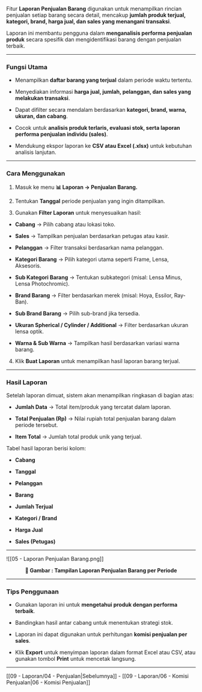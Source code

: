 Fitur **Laporan Penjualan Barang** digunakan untuk menampilkan rincian penjualan setiap barang secara detail, mencakup **jumlah produk terjual, kategori, brand, harga jual, dan sales yang menangani transaksi**.

Laporan ini membantu pengguna dalam **menganalisis performa penjualan produk** secara spesifik dan mengidentifikasi barang dengan penjualan terbaik.

  

---

  

###  Fungsi Utama

- Menampilkan **daftar barang yang terjual** dalam periode waktu tertentu.

- Menyediakan informasi **harga jual, jumlah, pelanggan, dan sales yang melakukan transaksi**.

- Dapat difilter secara mendalam berdasarkan **kategori, brand, warna, ukuran, dan cabang**.

- Cocok untuk **analisis produk terlaris, evaluasi stok, serta laporan performa penjualan individu (sales)**.

- Mendukung ekspor laporan ke **CSV atau Excel (.xlsx)** untuk kebutuhan analisis lanjutan.

  

---

  

###  Cara Menggunakan

1. Masuk ke menu **📊 Laporan → Penjualan Barang.**

2. Tentukan **Tanggal** periode penjualan yang ingin ditampilkan.

3. Gunakan **Filter Laporan** untuk menyesuaikan hasil:

- **Cabang** → Pilih cabang atau lokasi toko.

- **Sales** → Tampilkan penjualan berdasarkan petugas atau kasir.

- **Pelanggan** → Filter transaksi berdasarkan nama pelanggan.

- **Kategori Barang** → Pilih kategori utama seperti Frame, Lensa, Aksesoris.

- **Sub Kategori Barang** → Tentukan subkategori (misal: Lensa Minus, Lensa Photochromic).

- **Brand Barang** → Filter berdasarkan merek (misal: Hoya, Essilor, Ray-Ban).

- **Sub Brand Barang** → Pilih sub-brand jika tersedia.

- **Ukuran Spherical / Cylinder / Additional** → Filter berdasarkan ukuran lensa optik.

- **Warna & Sub Warna** → Tampilkan hasil berdasarkan variasi warna barang.

4. Klik **Buat Laporan** untuk menampilkan hasil laporan barang terjual.

  

---

  

###  Hasil Laporan

Setelah laporan dimuat, sistem akan menampilkan ringkasan di bagian atas:

- **Jumlah Data** → Total item/produk yang tercatat dalam laporan.

- **Total Penjualan (Rp)** → Nilai rupiah total penjualan barang dalam periode tersebut.

- **Item Total** → Jumlah total produk unik yang terjual.

  

Tabel hasil laporan berisi kolom:

- **Cabang**

- **Tanggal**

- **Pelanggan**

- **Barang**

- **Jumlah Terjual**

- **Kategori / Brand**

- **Harga Jual**

- **Sales (Petugas)**

  

---

  

![[05 - Laporan Penjualan Barang.png]]

<p align="center"><b>📸 Gambar : Tampilan Laporan Penjualan Barang per Periode</b></p>

  

---

  

###  Tips Penggunaan

- Gunakan laporan ini untuk **mengetahui produk dengan performa terbaik**.

- Bandingkan hasil antar cabang untuk menentukan strategi stok.

- Laporan ini dapat digunakan untuk perhitungan **komisi penjualan per sales**.

- Klik **Export** untuk menyimpan laporan dalam format Excel atau CSV, atau gunakan tombol **Print** untuk mencetak langsung.

  
  
  
  
  
  


---

[[09 - Laporan/04 - Penjualan|Sebelumnya]] - [[09 - Laporan/06 - Komisi Penjualan|06 - Komisi Penjualan]] 
